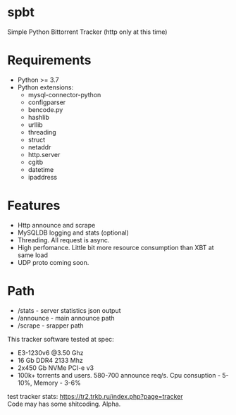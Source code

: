 # spbt
Simple Python Bittorrent Tracker (http only at this time)

# Requirements
- Python >= 3.7
- Python extensions:
  - mysql-connector-python
  - configparser
  - bencode.py
  - hashlib
  - urllib 
  - threading
  - struct
  - netaddr
  - http.server
  - cgitb
  - datetime
  - ipaddress

# Features
- Http announce and scrape
- MySQLDB logging and stats (optional)
- Threading. All request is async.
- High perfomance. Little bit more resource consumption than XBT at same load
- UDP proto coming soon.

# Path
- /stats - server statistics json output
- /announce - main announce path
- /scrape - srapper path

This tracker software tested at spec:
- E3-1230v6 @3.50 Ghz
- 16 Gb DDR4 2133 Mhz
- 2x450 Gb NVMe PCI-e v3
- 100k+ torrents and users. 580-700 announce req/s. Cpu consuption - 5-10%, Memory - 3-6%
  
test tracker stats: https://tr2.trkb.ru/index.php?page=tracker  
Code may has some shitcoding. Alpha.
